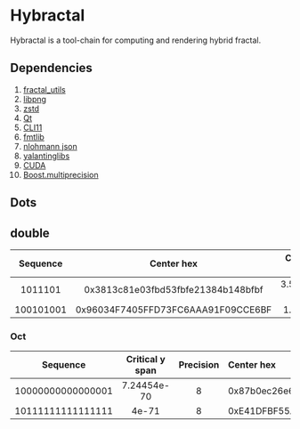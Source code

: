 # Hybractal

Hybractal is a tool-chain for computing and rendering hybrid fractal.

## Dependencies

1. [fractal_utils](https://github.com/ToKiNoBug/FractalUtils)
2. [libpng](http://www.libpng.org/pub/png/libpng.html)
3. [zstd](https://facebook.github.io/zstd/)
4. [Qt](https://www.qt.io/)
5. [CLI11](https://github.com/CLIUtils/CLI11)
6. [fmtlib](https://github.com/fmtlib/fmt)
7. [nlohmann json](https://github.com/nlohmann/json)
8. [yalantinglibs](https://github.com/alibaba/yalantinglibs)
9. [CUDA](https://developer.nvidia.com/zh-cn/cuda-zone)
10. [Boost.multiprecision](https://github.com/boostorg/multiprecision)

## Dots

## double

| Sequence  |             Center hex             | Critical y span | Precision |
| :-------: | :--------------------------------: | :-------------: | :-------: |
|  1011101  | 0x3813c81e03fbd53fbfe21384b148bfbf |   3.55271e-15   |     2     |
| 100101001 | 0x96034F7405FFD73FC6AAA91F09CCE6BF |    1.394-12     |     2     |


### Oct

|     Sequence      | Critical y span | Precision | Center hex                                                                                                                                                                                                                                                         |
| :---------------: | :-------------: | :-------: | :----------------------------------------------------------------------------------------------------------------------------------------------------------------------------------------------------------------------------------------------------------------- |
| 10000000000000001 |   7.24454e-70   |     8     | 0x87b0ec26e6744c257a186b2004df61181fb382bd8715ea936acbc8386c19000004000000000000006f6c29002f706c75feffffff00696d616765666f726d617457e7fbd43703c74829f84edf7801cb1342a2976ff21ca3271a1633620017000004000000000000003063220300000000ffffffff0100000080db290300000000 |
| 10111111111111111 |      4e-71      |     8     | 0xE41DFBF55A139952D75A2E73AC9C393967012F322F21AA1D2C2824C5CA1F000004000000000000005DDC83D4A77F00000000000001000000A8FF3120FC7F00007FA144C934C73A14AD77F6DFF7428EC6A185CC5BF2AE2756601E178130100000040000000000000020EEFFFFFFFFFFFFEAFFFFFF0100000030013220FC7F0000 |